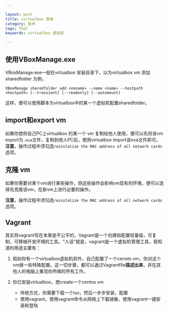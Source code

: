 ```yaml
---

layout: post
title: virtualbox 使用
category: 技术
tags: Tool
keywords: virtualbox 虚拟机

---
```


## 使用VBoxManage.exe ##

VBoxManage.exe一般在virtualbox 安装目录下，以为virtualbox vm 添加sharedfolder 为例，

`VBoxManage sharedfolder add <vmname> --name <name> --hostpath <hostpath> [--transient] [--readonly] [--automount]`

这样，便可以使用脚本为virtualbox中的某一个虚拟机配置sharedfolder。

## import和export vm ##

如果你想将自己PC上virtualbox 的某一个 vm 复制给他人使用，便可以先将该vm export为`.ova`文件，复制到他人PC后，使用virtualbox import该ova文件即可。**注意**，操作过程中须勾选`reinitalize the MAC address of all network cards`选项。


## 克隆 vm ##

如果你需要对某个vm进行某些操作，但这些操作会影响vm现有的环境，便可以选择先克隆该vm，在新vm上进行必要的操作。

**注意**，操作过程中须勾选`reinitalize the MAC address of all network cards`选项。

## Vagrant

其实将vagrant写在本章是不公平的，Vagrant是一个创建和配置轻量级，可复制，可移植开发环境的工具。"人话"就是，vagrant是一个虚拟机管理工具，我知道的用途主要有：

1. 假如你有一个virtualbox虚拟机软件，自己配置了一个cenots vm，你对这个vm做一些特殊配置。这一切步骤，都可以通过Vagrantfile**描述出来**，并在其他人的电脑上重现你所做的所有工作。
2. 你已安装virtualbox，想create一个centos vm

    - 传统方式，你需要下载一个iso，然后一步步安装，配置
    - 使用vagrant，使用vagrant命令从网络上下载镜像，使用vagrant一键安装和登陆